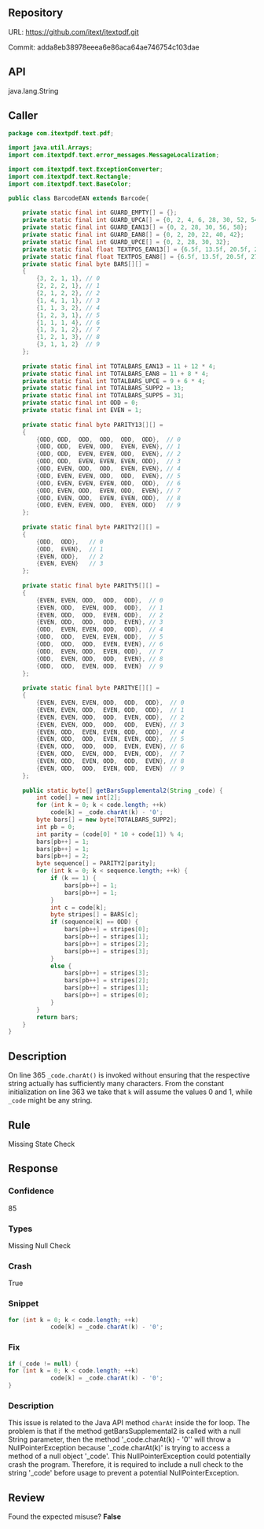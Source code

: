 ## Repository

URL: https://github.com/itext/itextpdf.git

Commit: adda8eb38978eeea6e86aca64ae746754c103dae

## API

java.lang.String

## Caller

```java
package com.itextpdf.text.pdf;

import java.util.Arrays;
import com.itextpdf.text.error_messages.MessageLocalization;

import com.itextpdf.text.ExceptionConverter;
import com.itextpdf.text.Rectangle;
import com.itextpdf.text.BaseColor;

public class BarcodeEAN extends Barcode{
        
	private static final int GUARD_EMPTY[] = {};
	private static final int GUARD_UPCA[] = {0, 2, 4, 6, 28, 30, 52, 54, 56, 58};
	private static final int GUARD_EAN13[] = {0, 2, 28, 30, 56, 58};
	private static final int GUARD_EAN8[] = {0, 2, 20, 22, 40, 42};
	private static final int GUARD_UPCE[] = {0, 2, 28, 30, 32};
	private static final float TEXTPOS_EAN13[] = {6.5f, 13.5f, 20.5f, 27.5f, 34.5f, 41.5f, 53.5f, 60.5f, 67.5f, 74.5f, 81.5f, 88.5f};
	private static final float TEXTPOS_EAN8[] = {6.5f, 13.5f, 20.5f, 27.5f, 39.5f, 46.5f, 53.5f, 60.5f};
	private static final byte BARS[][] = 
    {
        {3, 2, 1, 1}, // 0
        {2, 2, 2, 1}, // 1
        {2, 1, 2, 2}, // 2
        {1, 4, 1, 1}, // 3
        {1, 1, 3, 2}, // 4
        {1, 2, 3, 1}, // 5
        {1, 1, 1, 4}, // 6
        {1, 3, 1, 2}, // 7
        {1, 2, 1, 3}, // 8
        {3, 1, 1, 2}  // 9
    };
    
	private static final int TOTALBARS_EAN13 = 11 + 12 * 4;
	private static final int TOTALBARS_EAN8 = 11 + 8 * 4;
	private static final int TOTALBARS_UPCE = 9 + 6 * 4;
	private static final int TOTALBARS_SUPP2 = 13;
	private static final int TOTALBARS_SUPP5 = 31;
	private static final int ODD = 0;
	private static final int EVEN = 1;
    
    private static final byte PARITY13[][] =
    {
        {ODD, ODD,  ODD,  ODD,  ODD,  ODD},  // 0
        {ODD, ODD,  EVEN, ODD,  EVEN, EVEN}, // 1
        {ODD, ODD,  EVEN, EVEN, ODD,  EVEN}, // 2
        {ODD, ODD,  EVEN, EVEN, EVEN, ODD},  // 3
        {ODD, EVEN, ODD,  ODD,  EVEN, EVEN}, // 4
        {ODD, EVEN, EVEN, ODD,  ODD,  EVEN}, // 5
        {ODD, EVEN, EVEN, EVEN, ODD,  ODD},  // 6
        {ODD, EVEN, ODD,  EVEN, ODD,  EVEN}, // 7
        {ODD, EVEN, ODD,  EVEN, EVEN, ODD},  // 8
        {ODD, EVEN, EVEN, ODD,  EVEN, ODD}   // 9
    };
    
    private static final byte PARITY2[][] =
    {
        {ODD,  ODD},   // 0
        {ODD,  EVEN},  // 1
        {EVEN, ODD},   // 2
        {EVEN, EVEN}   // 3
    };
    
    private static final byte PARITY5[][] =
    {
        {EVEN, EVEN, ODD,  ODD,  ODD},  // 0
        {EVEN, ODD,  EVEN, ODD,  ODD},  // 1
        {EVEN, ODD,  ODD,  EVEN, ODD},  // 2
        {EVEN, ODD,  ODD,  ODD,  EVEN}, // 3
        {ODD,  EVEN, EVEN, ODD,  ODD},  // 4
        {ODD,  ODD,  EVEN, EVEN, ODD},  // 5
        {ODD,  ODD,  ODD,  EVEN, EVEN}, // 6
        {ODD,  EVEN, ODD,  EVEN, ODD},  // 7
        {ODD,  EVEN, ODD,  ODD,  EVEN}, // 8
        {ODD,  ODD,  EVEN, ODD,  EVEN}  // 9
    };
    
    private static final byte PARITYE[][] =
    {
        {EVEN, EVEN, EVEN, ODD,  ODD,  ODD},  // 0
        {EVEN, EVEN, ODD,  EVEN, ODD,  ODD},  // 1
        {EVEN, EVEN, ODD,  ODD,  EVEN, ODD},  // 2
        {EVEN, EVEN, ODD,  ODD,  ODD,  EVEN}, // 3
        {EVEN, ODD,  EVEN, EVEN, ODD,  ODD},  // 4
        {EVEN, ODD,  ODD,  EVEN, EVEN, ODD},  // 5
        {EVEN, ODD,  ODD,  ODD,  EVEN, EVEN}, // 6
        {EVEN, ODD,  EVEN, ODD,  EVEN, ODD},  // 7
        {EVEN, ODD,  EVEN, ODD,  ODD,  EVEN}, // 8
        {EVEN, ODD,  ODD,  EVEN, ODD,  EVEN}  // 9
    };
    
    public static byte[] getBarsSupplemental2(String _code) {
        int code[] = new int[2];
        for (int k = 0; k < code.length; ++k)
            code[k] = _code.charAt(k) - '0';
        byte bars[] = new byte[TOTALBARS_SUPP2];
        int pb = 0;
        int parity = (code[0] * 10 + code[1]) % 4;
        bars[pb++] = 1;
        bars[pb++] = 1;
        bars[pb++] = 2;
        byte sequence[] = PARITY2[parity];
        for (int k = 0; k < sequence.length; ++k) {
            if (k == 1) {
                bars[pb++] = 1;
                bars[pb++] = 1;
            }
            int c = code[k];
            byte stripes[] = BARS[c];
            if (sequence[k] == ODD) {
                bars[pb++] = stripes[0];
                bars[pb++] = stripes[1];
                bars[pb++] = stripes[2];
                bars[pb++] = stripes[3];
            }
            else {
                bars[pb++] = stripes[3];
                bars[pb++] = stripes[2];
                bars[pb++] = stripes[1];
                bars[pb++] = stripes[0];
            }
        }
        return bars;
    }   
}

```

## Description

On line 365 `_code.charAt()` is invoked without ensuring that the respective
string actually has sufficiently many characters. From the constant
initialization on line 363 we take that `k` will assume the values 0 and 1,
while `_code` might be any string.


## Rule

Missing State Check

## Response

### Confidence

85

### Types

Missing Null Check

### Crash

True

### Snippet

```java
for (int k = 0; k < code.length; ++k)
            code[k] = _code.charAt(k) - '0';
```

### Fix

```java
if (_code != null) {
for (int k = 0; k < code.length; ++k)
            code[k] = _code.charAt(k) - '0';
}
```

### Description

This issue is related to the Java API method `charAt` inside the for loop. The problem is that if the method getBarsSupplemental2 is called with a null String parameter, then the method '_code.charAt(k) - '0'' will throw a NullPointerException because '_code.charAt(k)' is trying to access a method of a null object '_code'. This NullPointerException could potentially crash the program. Therefore, it is required to include a null check to the string '_code' before usage to prevent a potential NullPointerException.

## Review

Found the expected misuse? **False**

